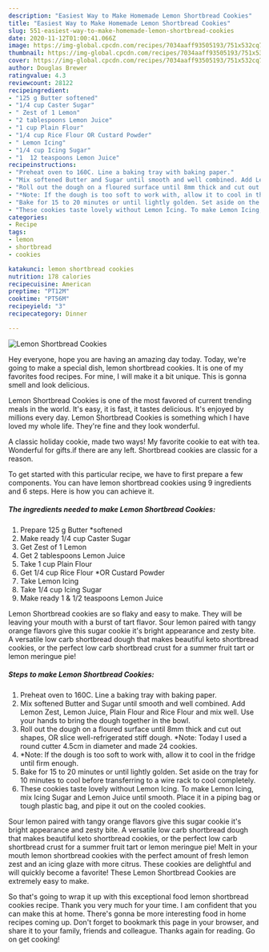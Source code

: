 ```yaml
---
description: "Easiest Way to Make Homemade Lemon Shortbread Cookies"
title: "Easiest Way to Make Homemade Lemon Shortbread Cookies"
slug: 551-easiest-way-to-make-homemade-lemon-shortbread-cookies
date: 2020-11-12T01:00:41.066Z
image: https://img-global.cpcdn.com/recipes/7034aaff93505193/751x532cq70/lemon-shortbread-cookies-recipe-main-photo.jpg
thumbnail: https://img-global.cpcdn.com/recipes/7034aaff93505193/751x532cq70/lemon-shortbread-cookies-recipe-main-photo.jpg
cover: https://img-global.cpcdn.com/recipes/7034aaff93505193/751x532cq70/lemon-shortbread-cookies-recipe-main-photo.jpg
author: Douglas Brewer
ratingvalue: 4.3
reviewcount: 28122
recipeingredient:
- "125 g Butter softened"
- "1/4 cup Caster Sugar"
- " Zest of 1 Lemon"
- "2 tablespoons Lemon Juice"
- "1 cup Plain Flour"
- "1/4 cup Rice Flour OR Custard Powder"
- " Lemon Icing"
- "1/4 cup Icing Sugar"
- "1  12 teaspoons Lemon Juice"
recipeinstructions:
- "Preheat oven to 160C. Line a baking tray with baking paper."
- "Mix softened Butter and Sugar until smooth and well combined. Add Lemon Zest, Lemon Juice, Plain Flour and Rice Flour and mix well. Use your hands to bring the dough together in the bowl."
- "Roll out the dough on a floured surface until 8mm thick and cut out shapes, OR slice well-refrigerated stiff dough. *Note: Today I used a round cutter 4.5cm in diameter and made 24 cookies."
- "*Note: If the dough is too soft to work with, allow it to cool in the fridge until firm enough."
- "Bake for 15 to 20 minutes or until lightly golden. Set aside on the tray for 10 minutes to cool before transferring to a wire rack to cool completely."
- "These cookies taste lovely without Lemon Icing. To make Lemon Icing, mix Icing Sugar and Lemon Juice until smooth. Place it in a piping bag or tough plastic bag, and pipe it out on the cooled cookies."
categories:
- Recipe
tags:
- lemon
- shortbread
- cookies

katakunci: lemon shortbread cookies 
nutrition: 178 calories
recipecuisine: American
preptime: "PT12M"
cooktime: "PT56M"
recipeyield: "3"
recipecategory: Dinner

---
```



![Lemon Shortbread Cookies](https://img-global.cpcdn.com/recipes/7034aaff93505193/751x532cq70/lemon-shortbread-cookies-recipe-main-photo.jpg)

Hey everyone, hope you are having an amazing day today. Today, we're going to make a special dish, lemon shortbread cookies. It is one of my favorites food recipes. For mine, I will make it a bit unique. This is gonna smell and look delicious.

Lemon Shortbread Cookies is one of the most favored of current trending meals in the world. It's easy, it is fast, it tastes delicious. It's enjoyed by millions every day. Lemon Shortbread Cookies is something which I have loved my whole life. They're fine and they look wonderful.

A classic holiday cookie, made two ways! My favorite cookie to eat with tea. Wonderful for gifts.if there are any left. Shortbread cookies are classic for a reason.


To get started with this particular recipe, we have to first prepare a few components. You can have lemon shortbread cookies using 9 ingredients and 6 steps. Here is how you can achieve it.

<!--inarticleads1-->

##### The ingredients needed to make Lemon Shortbread Cookies:

1. Prepare 125 g Butter *softened
1. Make ready 1/4 cup Caster Sugar
1. Get  Zest of 1 Lemon
1. Get 2 tablespoons Lemon Juice
1. Take 1 cup Plain Flour
1. Get 1/4 cup Rice Flour *OR Custard Powder
1. Take  Lemon Icing
1. Take 1/4 cup Icing Sugar
1. Make ready 1 &amp; 1/2 teaspoons Lemon Juice


Lemon Shortbread cookies are so flaky and easy to make. They will be leaving your mouth with a burst of tart flavor. Sour lemon paired with tangy orange flavors give this sugar cookie it&#39;s bright appearance and zesty bite. A versatile low carb shortbread dough that makes beautiful keto shortbread cookies, or the perfect low carb shortbread crust for a summer fruit tart or lemon meringue pie! 

<!--inarticleads2-->

##### Steps to make Lemon Shortbread Cookies:

1. Preheat oven to 160C. Line a baking tray with baking paper.
1. Mix softened Butter and Sugar until smooth and well combined. Add Lemon Zest, Lemon Juice, Plain Flour and Rice Flour and mix well. Use your hands to bring the dough together in the bowl.
1. Roll out the dough on a floured surface until 8mm thick and cut out shapes, OR slice well-refrigerated stiff dough. *Note: Today I used a round cutter 4.5cm in diameter and made 24 cookies.
1. *Note: If the dough is too soft to work with, allow it to cool in the fridge until firm enough.
1. Bake for 15 to 20 minutes or until lightly golden. Set aside on the tray for 10 minutes to cool before transferring to a wire rack to cool completely.
1. These cookies taste lovely without Lemon Icing. To make Lemon Icing, mix Icing Sugar and Lemon Juice until smooth. Place it in a piping bag or tough plastic bag, and pipe it out on the cooled cookies.


Sour lemon paired with tangy orange flavors give this sugar cookie it&#39;s bright appearance and zesty bite. A versatile low carb shortbread dough that makes beautiful keto shortbread cookies, or the perfect low carb shortbread crust for a summer fruit tart or lemon meringue pie! Melt in your mouth lemon shortbread cookies with the perfect amount of fresh lemon zest and an icing glaze with more citrus. These cookies are delightful and will quickly become a favorite! These Lemon Shortbread Cookies are extremely easy to make. 

So that's going to wrap it up with this exceptional food lemon shortbread cookies recipe. Thank you very much for your time. I am confident that you can make this at home. There's gonna be more interesting food in home recipes coming up. Don't forget to bookmark this page in your browser, and share it to your family, friends and colleague. Thanks again for reading. Go on get cooking!
